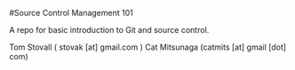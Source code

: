 #Source Control Management 101

A repo for basic introduction to Git and source control.

Tom Stovall ( stovak [at] gmail.com )
Cat Mitsunaga (catmits [at] gmail [dot] com)
